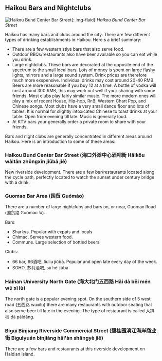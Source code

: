 
## Haikou Bars and Nightclubs

![Haikou Bund Center Bar Street](https://res.cloudinary.com/dfjb9p5ri/image/upload/v1618842617/haikou/nightlife/mmexport1618842437843_rrjbvj.jpg){:.img-fluid}
*Haikou Bund Center Bar Street*

Haikou has many bars and clubs around the city. There are few different types of drinking establishments in Haikou. Here s a brief summary:

- There are a few western stlye bars that also serve food. 
- Outdoor BBQs/restaurants also have beer available so you can eat while you drink.
- Large nightclubs. These bars are decorated at the opposite end of the spectrum to the small local bars. Lots of money is spent on large flashy lights, mirrors and a large sound system. Drink prices are therefore much more exspensive. Individual drinks may cost around 20-40 RMB. Beers are more reasonable if you buy 12 at a time. A bottle of vodka will cost around 300 RMB, this may work out well if your sharing with some friends. Most clubs play fairly similar music. The more modern ones will play a mix of recent House, Hip-hop, RnB, Western Chart Pop, and Chinese songs. Most clubs have a very small dance floor and lots of tables. It is normal for slightly intoxicated Chinese to toast drinks at your table. Open from evening till late. Music is generally loud.
- At KTV bars your generally order a private room to share with your friends.

Bars and night clubs are generally concentrated in different areas around Haikou. Here is an introduction to some of these areas:

### Haikou Bund Center Bar Street (海口外滩中心酒吧街 Hǎikǒu wàitān zhōngxīn jiǔbā jiē)

New riverside development. There are a few bar/restaurants located along the cycle path, perfectly located to watch the sunset under century bridge with a drink.

### Guomao Bar Area (国贸 Guómào)

There are a number of large nightclubs and bars on, or near, Guomao Road (国贸路 Guómào lù).

Bars:
- Sharkys. Popular with expats and locals
- Chimac. Serves western food.
- Commune. Large selection of bottled beers

Clubs:
- 66 bar, 66酒吧, liuliu jiǔbā. Popular and open late every day of the week.
- SOHO, 苏荷酒吧, sū hé jiǔbā

### Hainan University North Gate (海大北门五西路 Hǎi dà běi mén wǔ xī lù)

The north gate is a popular evening spot. On the southern side of 5 west road (五西路 wuxilu) there are many restaurants with outdoor seating that also serve beer till late in the evening. The type of restaurant is called 大排档  dà páidàng.

### Bigui Binjiang Riverside Commercial Street (碧桂园滨江海岸商业街 Bìguìyuán bīnjiāng hǎi'àn shāngyè jiē)

There are a few bars and restaurants at this riverside development on Haidian Island.


